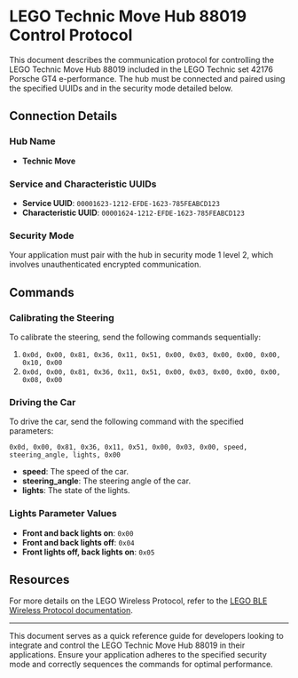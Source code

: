 # LEGO Technic Move Hub 88019 Control Protocol

This document describes the communication protocol for controlling the LEGO Technic Move Hub 88019 included in the LEGO Technic set 42176 Porsche GT4 e-performance. The hub must be connected and paired using the specified UUIDs and in the security mode detailed below.

## Connection Details

### Hub Name
- **Technic Move**

### Service and Characteristic UUIDs
- **Service UUID**: `00001623-1212-EFDE-1623-785FEABCD123`
- **Characteristic UUID**: `00001624-1212-EFDE-1623-785FEABCD123`

### Security Mode
Your application must pair with the hub in security mode 1 level 2, which involves unauthenticated encrypted communication.

## Commands

### Calibrating the Steering
To calibrate the steering, send the following commands sequentially:

1. `0x0d, 0x00, 0x81, 0x36, 0x11, 0x51, 0x00, 0x03, 0x00, 0x00, 0x00, 0x10, 0x00`
2. `0x0d, 0x00, 0x81, 0x36, 0x11, 0x51, 0x00, 0x03, 0x00, 0x00, 0x00, 0x08, 0x00`

### Driving the Car
To drive the car, send the following command with the specified parameters:

`0x0d, 0x00, 0x81, 0x36, 0x11, 0x51, 0x00, 0x03, 0x00, speed, steering_angle, lights, 0x00`

- **speed**: The speed of the car.
- **steering_angle**: The steering angle of the car.
- **lights**: The state of the lights.

### Lights Parameter Values
- **Front and back lights on**: `0x00`
- **Front and back lights off**: `0x04`
- **Front lights off, back lights on**: `0x05`

## Resources
For more details on the LEGO Wireless Protocol, refer to the [LEGO BLE Wireless Protocol documentation](https://lego.github.io/lego-ble-wireless-protocol-docs/).

---

This document serves as a quick reference guide for developers looking to integrate and control the LEGO Technic Move Hub 88019 in their applications. Ensure your application adheres to the specified security mode and correctly sequences the commands for optimal performance.
